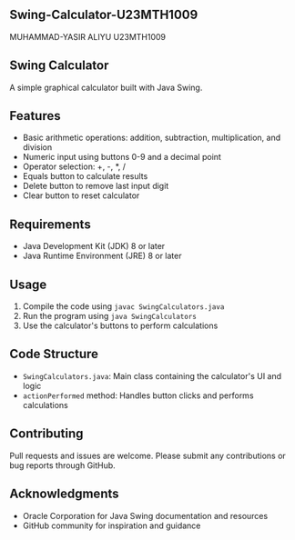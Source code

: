 ## Swing-Calculator-U23MTH1009
MUHAMMAD-YASIR ALIYU
U23MTH1009

## Swing Calculator

A simple graphical calculator built with Java Swing.

## Features
- Basic arithmetic operations: addition, subtraction, multiplication, and division
- Numeric input using buttons 0-9 and a decimal point
- Operator selection: +, -, *, /
- Equals button to calculate results
- Delete button to remove last input digit
- Clear button to reset calculator

## Requirements
- Java Development Kit (JDK) 8 or later
- Java Runtime Environment (JRE) 8 or later

## Usage
1. Compile the code using `javac SwingCalculators.java`
2. Run the program using `java SwingCalculators`
3. Use the calculator's buttons to perform calculations

## Code Structure
- `SwingCalculators.java`: Main class containing the calculator's UI and logic
- `actionPerformed` method: Handles button clicks and performs calculations

## Contributing
Pull requests and issues are welcome. Please submit any contributions or bug reports through GitHub.

## Acknowledgments
- Oracle Corporation for Java Swing documentation and resources
- GitHub community for inspiration and guidance


